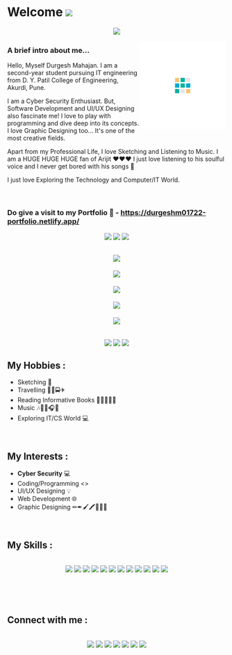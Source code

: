 # Welcome <img src="https://raw.githubusercontent.com/MartinHeinz/MartinHeinz/master/wave.gif" width="30px">

<p align="center">
<img src="https://readme-typing-svg.herokuapp.com?color=%230D60FF&width=800&size=40&center=true&vCenter=true&lines=Hello%2C+I+am+Durgesh;Welcome+to+my+github+profile">
</p>

<img align="right" width= "200px" src="Img/d.gif">

### A brief intro about me...
Hello, Myself Durgesh Mahajan. I am a second-year student pursuing IT engineering from D. Y. Patil College of Engineering, Akurdi, Pune.

I am a Cyber Security Enthusiast. But, Software Development and UI/UX Designing also fascinate me! I love to play with programming and dive deep into its concepts. I love Graphic Designing too... It's one of the most creative fields.

Apart from my Professional Life, I love Sketching and Listening to Music. I am a HUGE HUGE HUGE fan of Arijit ❤️❤️❤️ I just love listening to his soulful voice and I never get bored with his songs 💙

I just love Exploring the Technology and Computer/IT World.
<br><br><br>
### Do give a visit to my Portfolio 🔗 - https://durgeshm01722-portfolio.netlify.app/
<p align="center">
<img src="https://img.shields.io/website-up-down-green-red/http/durgeshm01722-portfolio.netlify.app/.svg"> <img src="https://img.shields.io/badge/Maintained%3F-yes-green.svg"> 
<img src="https://img.shields.io/badge/Netlify-00C7B7?style=for-the-badge&logo=netlify&logoColor=white"><br><br>
</p>

<p align="center">
<img src="https://github-readme-stats.vercel.app/api?username=durgeshm01722&show_icons=true&theme=tokyonight&hide_border=true"><br><br>
<img src="https://github-readme-streak-stats.herokuapp.com/?user=durgeshm01722&theme=algolia&hide_border=true&date_format=j%20M%5B%20Y%5D"><br><br>
<img src="https://github-readme-stats.vercel.app/api/top-langs/?username=durgeshm01722&show_icons=true&theme=radical&layout=compact&langs_count=30&hide_border=true"><br><br>
<img src="https://github-readme-stats.vercel.app/api/pin/?username=durgeshm01722&repo=durgeshm01722&show_owner=true&show_icons=true&theme=radical&hide_border=true"><br><br>
<!-- <img src="https://denvercoder1-github-readme-stats.vercel.app/api/pin/?username=durgeshm01722&repo=durgeshm01722&theme=radical&bg_color=1F222E&title_color=F85D7F&icon_color=F8D866&hide_border=true&show_icons=false"> -->
<img src="https://activity-graph.herokuapp.com/graph?username=durgeshm01722&theme=github&hide_border=true&bg_color=000149&line=008AEC"><br><br>
</p>

<p align="center">
<img src="https://custom-icon-badges.herokuapp.com/github/followers/durgeshm01722?logo=github&style=social">
<img src="https://custom-icon-badges.herokuapp.com/github/stars/durgeshm01722?logo=star&style=social&logoColor=black">
<img src="https://komarev.com/ghpvc/?username=durgeshm01722">
<!-- <img src="https://img.shields.io/github/last-commit/google/skia.svg?style=flat&logo=history&logoColor=white">
<img src="https://custom-icon-badges.herokuapp.com/github/last-commit/custom-icon-badges/durgesh01722?logo=history&logoColor=white"><br> -->
</p>

## My Hobbies :
* Sketching 🎨
* Travelling 🚕🚗🚍✈
* Reading Informative Books 📕📗📘📙📒
* Music 🎶🎵🎼🎧💙
* Exploring IT/CS World 💻
<br>

## My Interests :
* **Cyber Security** 💻
* Coding/Programming <>
* UI/UX Designing 💡
* Web Development 🌐
* Graphic Designing ✏✒🖌🖍📏📐📌
<br>

## My Skills :
<p align="center">
<br>
<img src="https://img.shields.io/badge/HTML5-E34F26?style=for-the-badge&logo=html5&logoColor=white">
<img src="https://img.shields.io/badge/CSS-239120?&style=for-the-badge&logo=css3&logoColor=white">
<img src="https://img.shields.io/badge/Python-3776AB?style=for-the-badge&logo=python&logoColor=white">
<img src="https://img.shields.io/badge/C%2B%2B-00599C?style=for-the-badge&logo=c%2B%2B&logoColor=white">
<img src="https://img.shields.io/badge/Java-ED8B00?style=for-the-badge&logo=java&logoColor=white">
<img src="https://img.shields.io/badge/Microsoft_PowerPoint-B7472A?style=for-the-badge&logo=microsoft-powerpoint&logoColor=white">
<img src="https://img.shields.io/badge/Kotlin-0095D5?&style=for-the-badge&logo=kotlin&logoColor=white">
<img src="https://img.shields.io/badge/Android-3DDC84?style=for-the-badge&logo=android&logoColor=white">
<img src="https://img.shields.io/badge/Git-F05032?style=for-the-badge&logo=git&logoColor=white">
<img src="https://img.shields.io/badge/Markdown-blue?style=for-the-badge&logo=markdown&logoColor=white">
<img src="https://img.shields.io/badge/Adobe%20XD-8a0085?style=for-the-badge&logo=adobexd&logoColor=white">
<img src="https://img.shields.io/badge/Visual%20Studio%20Code-00599C?style=for-the-badge&logo=visualstudiocode&logoColor=white">
</p>

<br>
<br></br>

## Connect with me :
<p align="center">
<br>
<a href="https://www.linkedin.com/in/durgesh-mahajan-99bab0212/"><img src="https://img.shields.io/badge/LinkedIn-0077B5?style=for-the-badge&logo=linkedin&logoColor=white"></a>
<a href="https://github.com/durgeshm01722"><img src="https://img.shields.io/badge/GitHub-100000?style=for-the-badge&logo=github&logoColor=white"></a>
<a href="mailto:durgeshmahajan1722@gmail.com"><img src="https://img.shields.io/badge/durgeshmahajan1722%40gmail.com-Gmail-red?style=for-the-badge&logo=gmail&logoColor=white"></a>
<a href="https://www.instagram.com/durgeshm01722/"><img src="https://img.shields.io/badge/Instagram-E4405F?style=for-the-badge&logo=instagram&logoColor=white"></a>
<a href="https://www.facebook.com/durgeshmahajan1722/"><img src="https://img.shields.io/badge/Facebook-1877F2?style=for-the-badge&logo=facebook&logoColor=white"></a>
<a href="https://dev.to/durgeshm01722"><img src="https://img.shields.io/badge/dev.to-0A0A0A?style=for-the-badge&logo=dev.to&logoColor=white"></a>
<a href="https://medium.com/@durgeshmahajan1722"><img src="https://img.shields.io/badge/Medium-12100E?style=for-the-badge&logo=medium&logoColor=white"></a>
</p>
